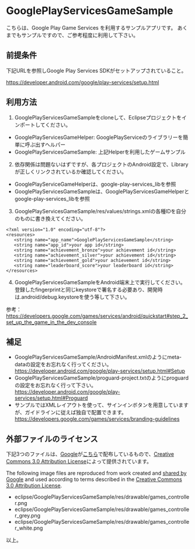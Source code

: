 GooglePlayServicesGameSample
============================

こちらは、Google Play Game Services を利用するサンプルアプリです。
あくまでもサンプルですので、ご参考程度に利用して下さい。

前提条件
-------
下記URLを参照しGoogle Play Services SDKがセットアップされていること。
 
 https://developer.android.com/google/play-services/setup.html

利用方法
-------
1. GooglePlayServicesGameSampleをcloneして、Eclipseプロジェクトをインポートしてください。
 - GooglePlayServicesGameHelper: GooglePlayServiceのライブラリーを簡単に呼ぶ出すヘルパー
 - GooglePlayServicesGameSample: 上記Helperを利用したゲームサンプル
 
2. 依存関係は問題ないはずですが、各プロジェクトのAndroid設定で、Libraryが正しくリンクされているか確認してください。
 - GooglePlayServiceGameHelperは、google-play-services_libを参照
 - GooglePlayServicesGameSampleは、GooglePlayServicesGameHelperとgoogle-play-services_libを参照
 
3. GooglePlayServicesGameSample/res/values/strings.xmlの各種IDを自分のものに書き換えてください。
 
 ```
 <?xml version="1.0" encoding="utf-8"?>
 <resources>
    <string name="app_name">GooglePlayServicesGameSample</string>
    <string name="app_id">your app id</string>
    <string name="achievement_bronze">your achievement id</string>
    <string name="achievement_silver">your achievement id</string>
    <string name="achievement_gold">your achievement id</string>
    <string name="leaderboard_score">your leaderboard id</string>
 </resources>
 ```

4. GooglePlayServicesGameSampleをAndroid端末上で実行してください。登録したfingerprintと同じkeystoreで署名する必要あり、開発時は.android/debug.keystoreを使う等して下さい。
 
 参考：https://developers.google.com/games/services/android/quickstart#step_2_set_up_the_game_in_the_dev_console

補足
---
- GooglePlayServicesGameSample/AndroidManifest.xmlのようにmeta-dataの設定をお忘れなく行ってください。
 https://developer.android.com/google/play-services/setup.html#Setup
- GooglePlayServicesGameSample/proguard-project.txtのようにproguardの設定をお忘れなく行って下さい。
 https://developer.android.com/google/play-services/setup.html#Proguard
- サンプルではXMLレイアウトを使って、サインインボタンを用意していますが、ガイドラインに従えば独自で配置できます。
 https://developers.google.com/games/services/branding-guidelines

外部ファイルのライセンス
------------------------
下記3つのファイルは、[Google](https://developers.google.com/readme/policies/)が[こちら](https://developers.google.com/games/services/downloads/index)で配布しているもので、[Creative Commons 3.0 Attribution License](http://creativecommons.org/licenses/by/3.0/)によって提供されています。

The following image files are reproduced from work created and [shared by Google](https://developers.google.com/readme/policies/) and used according to terms described in the [Creative Commons 3.0 Attribution License](http://creativecommons.org/licenses/by/3.0/).

- eclipse/GooglePlayServicesGameSample/res/drawable/games_controller.png
- eclipse/GooglePlayServicesGameSample/res/drawable/games_controller_grey.png
- eclipse/GooglePlayServicesGameSample/res/drawable/games_controller_white.png

以上。
